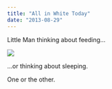 ```yaml
---
title: "All in White Today"
date: "2013-08-29"
---
```


Little Man thinking about feeding…

![](images/tumblr_inline_ms6w2jWb111qz4rgp.jpg)

…or thinking about sleeping.

One or the other.
